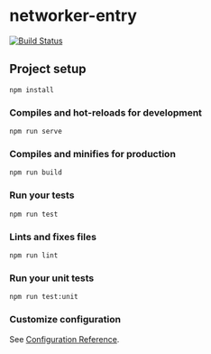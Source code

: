# networker-entry

[![Build Status](https://travis-ci.org/HermitSun/networker-entry.svg?branch=master)](https://travis-ci.org/HermitSun/networker-entry)

## Project setup
```
npm install
```

### Compiles and hot-reloads for development
```
npm run serve
```

### Compiles and minifies for production
```
npm run build
```

### Run your tests
```
npm run test
```

### Lints and fixes files
```
npm run lint
```

### Run your unit tests
```
npm run test:unit
```

### Customize configuration
See [Configuration Reference](https://cli.vuejs.org/config/).
